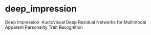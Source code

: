 # deep_impression
Deep Impression: Audiovisual Deep Residual Networks for Multimodal Apparent Personality Trait Recognition
